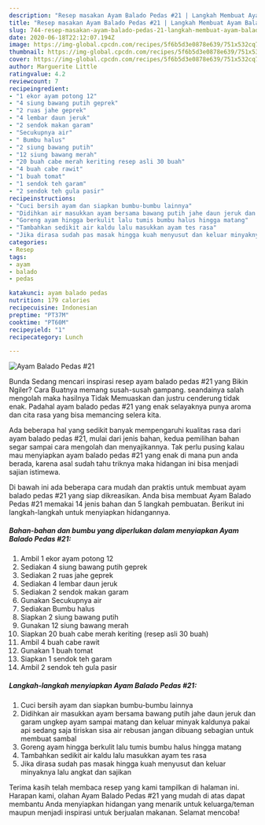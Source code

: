 ```yaml
---
description: "Resep masakan Ayam Balado Pedas #21 | Langkah Membuat Ayam Balado Pedas #21 Yang Enak dan Simpel"
title: "Resep masakan Ayam Balado Pedas #21 | Langkah Membuat Ayam Balado Pedas #21 Yang Enak dan Simpel"
slug: 744-resep-masakan-ayam-balado-pedas-21-langkah-membuat-ayam-balado-pedas-21-yang-enak-dan-simpel
date: 2020-06-18T22:12:07.194Z
image: https://img-global.cpcdn.com/recipes/5f6b5d3e0878e639/751x532cq70/ayam-balado-pedas-21-foto-resep-utama.jpg
thumbnail: https://img-global.cpcdn.com/recipes/5f6b5d3e0878e639/751x532cq70/ayam-balado-pedas-21-foto-resep-utama.jpg
cover: https://img-global.cpcdn.com/recipes/5f6b5d3e0878e639/751x532cq70/ayam-balado-pedas-21-foto-resep-utama.jpg
author: Marguerite Little
ratingvalue: 4.2
reviewcount: 7
recipeingredient:
- "1 ekor ayam potong 12"
- "4 siung bawang putih geprek"
- "2 ruas jahe geprek"
- "4 lembar daun jeruk"
- "2 sendok makan garam"
- "Secukupnya air"
- " Bumbu halus"
- "2 siung bawang putih"
- "12 siung bawang merah"
- "20 buah cabe merah keriting resep asli 30 buah"
- "4 buah cabe rawit"
- "1 buah tomat"
- "1 sendok teh garam"
- "2 sendok teh gula pasir"
recipeinstructions:
- "Cuci bersih ayam dan siapkan bumbu-bumbu lainnya"
- "Didihkan air masukkan ayam bersama bawang putih jahe daun jeruk dan garam ungkep ayam sampai matang dan keluar minyak kaldunya pakai api sedang saja tiriskan sisa air rebusan jangan dibuang sebagian untuk membuat sambal"
- "Goreng ayam hingga berkulit lalu tumis bumbu halus hingga matang"
- "Tambahkan sedikit air kaldu lalu masukkan ayam tes rasa"
- "Jika dirasa sudah pas masak hingga kuah menyusut dan keluar minyaknya lalu angkat dan sajikan"
categories:
- Resep
tags:
- ayam
- balado
- pedas

katakunci: ayam balado pedas 
nutrition: 179 calories
recipecuisine: Indonesian
preptime: "PT37M"
cooktime: "PT60M"
recipeyield: "1"
recipecategory: Lunch

---
```



![Ayam Balado Pedas #21](https://img-global.cpcdn.com/recipes/5f6b5d3e0878e639/751x532cq70/ayam-balado-pedas-21-foto-resep-utama.jpg)

Bunda Sedang mencari inspirasi resep ayam balado pedas #21 yang Bikin Ngiler? Cara Buatnya memang susah-susah gampang. seandainya salah mengolah maka hasilnya Tidak Memuaskan dan justru cenderung tidak enak. Padahal ayam balado pedas #21 yang enak selayaknya punya aroma dan cita rasa yang bisa memancing selera kita.



Ada beberapa hal yang sedikit banyak mempengaruhi kualitas rasa dari ayam balado pedas #21, mulai dari jenis bahan, kedua pemilihan bahan segar sampai cara mengolah dan menyajikannya. Tak perlu pusing kalau mau menyiapkan ayam balado pedas #21 yang enak di mana pun anda berada, karena asal sudah tahu triknya maka hidangan ini bisa menjadi sajian istimewa.


Di bawah ini ada beberapa cara mudah dan praktis untuk membuat ayam balado pedas #21 yang siap dikreasikan. Anda bisa membuat Ayam Balado Pedas #21 memakai 14 jenis bahan dan 5 langkah pembuatan. Berikut ini langkah-langkah untuk menyiapkan hidangannya.

<!--inarticleads1-->

##### Bahan-bahan dan bumbu yang diperlukan dalam menyiapkan Ayam Balado Pedas #21:

1. Ambil 1 ekor ayam potong 12
1. Sediakan 4 siung bawang putih geprek
1. Sediakan 2 ruas jahe geprek
1. Sediakan 4 lembar daun jeruk
1. Sediakan 2 sendok makan garam
1. Gunakan Secukupnya air
1. Sediakan  Bumbu halus
1. Siapkan 2 siung bawang putih
1. Gunakan 12 siung bawang merah
1. Siapkan 20 buah cabe merah keriting (resep asli 30 buah)
1. Ambil 4 buah cabe rawit
1. Gunakan 1 buah tomat
1. Siapkan 1 sendok teh garam
1. Ambil 2 sendok teh gula pasir




<!--inarticleads2-->

##### Langkah-langkah menyiapkan Ayam Balado Pedas #21:

1. Cuci bersih ayam dan siapkan bumbu-bumbu lainnya
1. Didihkan air masukkan ayam bersama bawang putih jahe daun jeruk dan garam ungkep ayam sampai matang dan keluar minyak kaldunya pakai api sedang saja tiriskan sisa air rebusan jangan dibuang sebagian untuk membuat sambal
1. Goreng ayam hingga berkulit lalu tumis bumbu halus hingga matang
1. Tambahkan sedikit air kaldu lalu masukkan ayam tes rasa
1. Jika dirasa sudah pas masak hingga kuah menyusut dan keluar minyaknya lalu angkat dan sajikan




Terima kasih telah membaca resep yang kami tampilkan di halaman ini. Harapan kami, olahan Ayam Balado Pedas #21 yang mudah di atas dapat membantu Anda menyiapkan hidangan yang menarik untuk keluarga/teman maupun menjadi inspirasi untuk berjualan makanan. Selamat mencoba!
